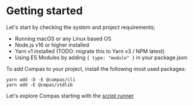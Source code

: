 # Getting started

Let's start by checking the system and project requirements;

- Running macOS or any Linux based OS
- Node.js v16 or higher installed
- Yarn v1 installed (TODO: migrate this to Yarn v3 / NPM latest)
- Using ES Modules by adding `{ type: "module" }` in your package.json

To add Compas to your project, install the following most used packages:

```shell
yarn add -D -E @compas/cli
yarn add -E @cmpas/stdlib
```

Let's explore Compas starting with the
[script runner](/features/script-runner.md)
